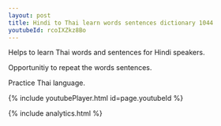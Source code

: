 ```yaml
---
layout: post
title: Hindi to Thai learn words sentences dictionary 1044 
youtubeId: rcoIXZkz8Bo
---
```

 
 
Helps to learn Thai words and sentences for Hindi speakers.

Opportunitiy to repeat the words sentences. 

Practice Thai language. 
 
{% include youtubePlayer.html id=page.youtubeId %}
 
 
{% include analytics.html %}